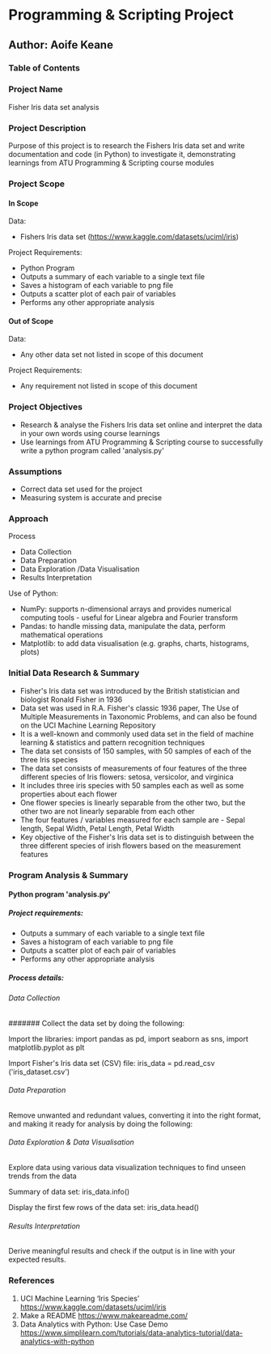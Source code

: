# Programming & Scripting Project
## Author: Aoife Keane

### Table of Contents


### Project Name 
Fisher Iris data set analysis

### Project Description
Purpose of this project is to research the Fishers Iris data set and write documentation and code (in Python) to investigate it, demonstrating learnings from ATU Programming & Scripting course modules 

### Project Scope
#### In Scope
Data: 
* Fishers Iris data set (https://www.kaggle.com/datasets/uciml/iris) 

Project Requirements: 
* Python Program
* Outputs a summary of each variable to a single text file 
* Saves a histogram of each variable to png file 
* Outputs a scatter plot of each pair of variables 
* Performs any other appropriate analysis 

#### Out of Scope
Data: 
* Any other data set not listed in scope of this document

Project Requirements: 
* Any requirement not listed in scope of this document

### Project Objectives
- Research & analyse the Fishers Iris data set online and interpret the data in your own words using course learnings
- Use learnings from ATU Programming & Scripting course to successfully write a python program called 'analysis.py'

### Assumptions
* Correct data set used for the project
* Measuring system is accurate and precise

### Approach 
Process
* Data Collection 
* Data Preparation 
* Data Exploration /Data Visualisation 
* Results Interpretation

Use of Python:
* NumPy: supports n-dimensional arrays and provides numerical computing tools - useful for Linear algebra and Fourier transform
* Pandas: to handle missing data, manipulate the data, perform mathematical operations
* Matplotlib: to add data visualisation (e.g. graphs, charts, histograms, plots)

### Initial Data Research & Summary
* Fisher's Iris data set was introduced by the British statistician and biologist Ronald Fisher in 1936
* Data set was used in R.A. Fisher's classic 1936 paper, The Use of Multiple Measurements in Taxonomic Problems, and can also be found on the UCI Machine Learning Repository
* It is a well-known and commonly used data set in the field of machine learning & statistics and pattern recognition techniques
* The data set consists of 150 samples, with 50 samples of each of the three Iris species
* The data set consists of measurements of four features of the three different species of Iris flowers: setosa, versicolor, and virginica 
* It includes three iris species with 50 samples each as well as some properties about each flower
* One flower species is linearly separable from the other two, but the other two are not linearly separable from each other
* The four features / variables measured for each sample are - Sepal length, Sepal Width, Petal Length, Petal Width
* Key objective of the Fisher's Iris data set is to distinguish between the three different species of irish flowers based on the measurement features

### Program Analysis & Summary
#### Python program 'analysis.py'
#####  Project requirements:
* Outputs a summary of each variable to a single text file
* Saves a histogram of each variable to png file 
* Outputs a scatter plot of each pair of variables 
* Performs any other appropriate analysis

#####  Process details:
###### Data Collection
####### Collect the data set by doing the following:

Import the libraries: import pandas as pd, import seaborn as sns, import matplotlib.pyplot as plt

Import Fisher's Iris data set (CSV) file: iris_data = pd.read_csv ('iris_dataset.csv')

###### Data Preparation
Remove unwanted and redundant values, converting it into the right format, and making it ready for analysis by doing the following:



###### Data Exploration & Data Visualisation
Explore data using various data visualization techniques to find unseen trends from the data

Summary of data set: iris_data.info()

Display the first few rows of the data set: iris_data.head()





###### Results Interpretation
Derive meaningful results and check if the output is in line with your expected results.



### References
1. UCI Machine Learning ‘Iris Species’ https://www.kaggle.com/datasets/uciml/iris
2. Make a README https://www.makeareadme.com/ 
3. Data Analytics with Python: Use Case Demo https://www.simplilearn.com/tutorials/data-analytics-tutorial/data-analytics-with-python
